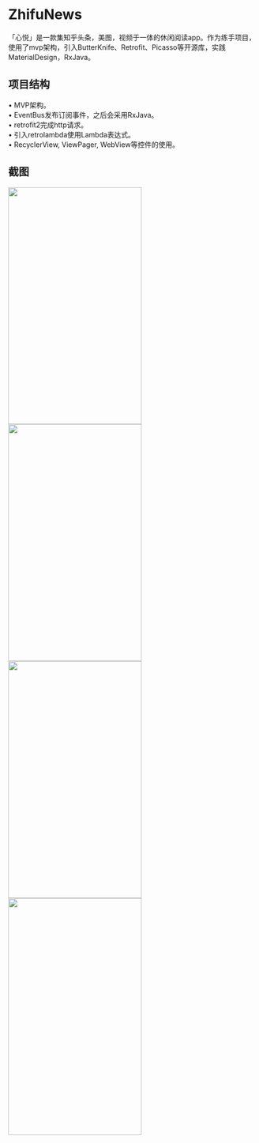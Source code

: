 # ZhifuNews
「心悦」是一款集知乎头条，美图，视频于一体的休闲阅读app。作为练手项目，使用了mvp架构，引入ButterKnife、Retrofit、Picasso等开源库，实践MaterialDesign，RxJava。
## 项目结构
•	MVP架构。<Br>
•	EventBus发布订阅事件，之后会采用RxJava。<Br>
•	retrofit2完成http请求。<Br>
•	引入retrolambda使用Lambda表达式。<Br>
•	RecyclerView, ViewPager, WebView等控件的使用。<Br>
## 截图
 <img src="https://github.com/homcin/ZhifuNews/blob/master/img/1.png" width = "270" height = "480" align=center margin="56px"/>
 <img src="https://github.com/homcin/ZhifuNews/blob/master/img/2.png" width = "270" height = "480" align=center margin="56px"/>
 <img src="https://github.com/homcin/ZhifuNews/blob/master/img/3.png" width = "270" height = "480" align=center margin="56px"/>
 <img src="https://github.com/homcin/ZhifuNews/blob/master/img/4.png" width = "270" height = "480" align=center margin="56px"/>
